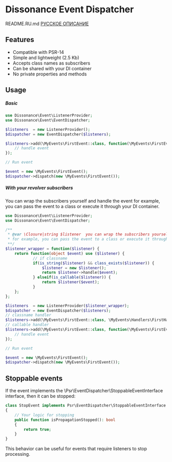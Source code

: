 # Dissonance Event Dispatcher
README.RU.md  [РУССКОЕ ОПИСАНИЕ](https://github.com/dissonance-php/event/blob/master/README.RU.md)
## Features

- Compatible with PSR-14
- Simple and lightweight (2.5 Kb)
- Accepts class names as subscribers
- Can be shared with your DI container
- No private properties and methods

## Usage
##### Basic
```php
use Dissonance\Event\ListenerProvider;
use Dissonance\Event\EventDispatcher;

$listeners  = new ListenerProvider();
$dispatcher = new EventDispatcher($listeners);

$listeners->add(\MyEvents\FirstEvent::class, function(\MyEvents\FirstEvent $event) {
    // handle event
});

// Run event

$event = new \MyEvents\FirstEvent();
$dispatcher->dispatch(new \MyEvents\FirstEvent());

```
##### With your revolver subscribers
You can wrap the subscribers yourself and handle the event
 for example, you can pass the event to a class or execute it through your DI container.

```php
use Dissonance\Event\ListenerProvider;
use Dissonance\Event\EventDispatcher;

/**
 * @var \Closure|string $listener  you can wrap the subscribers yourself and handle the event,
 * for example, you can pass the event to a class or execute it through your DI container
 **/
$listener_wrapper = function($listener) {
    return function(object $event) use ($listener) {
            // if classname
            if(is_string($listener) && class_exists($listener)) {
                $listener = new $listener();
                return $listener->handle($event);
            } elseif(is_callable($listener)) {
                return $listener($event);
            }
    };
};

$listeners  = new ListenerProvider($listener_wrapper);
$dispatcher = new EventDispatcher($listeners);
// classname handler
$listeners->add(\MyEvents\FirstEvent::class, \MyEvents\Handlers\FirstHandler::class);
// callable handler
$listeners->add(\MyEvents\FirstEvent::class, function(\MyEvents\FirstEvent $event) {
    // handle event
});

// Run event

$event = new \MyEvents\FirstEvent();
$dispatcher->dispatch(new \MyEvents\FirstEvent());

```


## Stoppable events
If the event implements the \Psr\EventDispatcher\StoppableEventInterface interface, then it can be stopped:
```php
class StopEvent implements Psr\EventDispatcher\StoppableEventInterface
{
    // Your logic for stopping
    public function isPropagationStopped(): bool
    {
        return true;
    }
}
```
This behavior can be useful for events that require listeners to stop processing.


